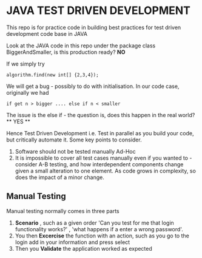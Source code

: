 # JAVA TEST DRIVEN DEVELOPMENT

This repo is for practice code in building best practices for test driven development code base in JAVA

Look at the JAVA code in this repo under the package class BiggerAndSmaller, is this production ready? **NO**

If we simply try 

`algorithm.find(new int[] {2,3,4});`

We will get a bug - possibly to do with initialisation. In our code case, originally we had 

` if get n > bigger .... else if n < smaller `

The issue is the else if - the question is, does this happen in the real world? ** YES ** 

Hence Test Driven Development i.e. Test in parallel as you build your code, but critically automate it. Some key points to consider. 

1. Software should not be tested manually Ad-Hoc
2. It is impossible to cover all test cases manually even if you wanted to - consider A-B testing, and how interdependent components change given a small alteration to one element. As code grows in complexity, so does the impact of a minor change. 


## Manual Testing 

Manual testing normally comes in three parts 

1. **Scenario** , such as a given order 'Can you test for me that login functionality works?' , 'what happens if a enter a wrong password'. 
2. You then **Excercise** the function with an action, such as you go to the login add in your information and press select
3. Then you **Validate** the application worked as expected

